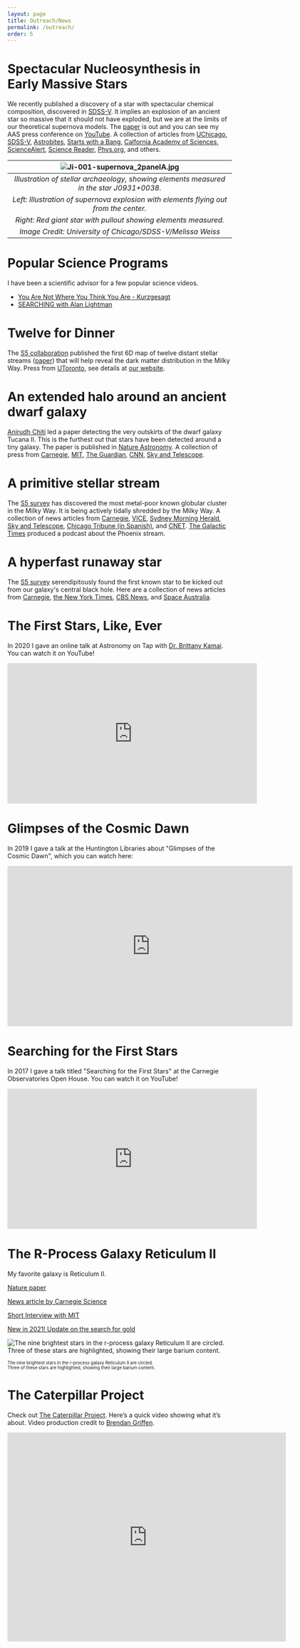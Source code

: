 ```yaml
---
layout: page
title: Outreach/News
permalink: /outreach/
order: 5
---
```


# Spectacular Nucleosynthesis in Early Massive Stars
We recently published a discovery of a star with spectacular chemical composition, discovered in [SDSS-V](https://sdss.org/).
It implies an explosion of an ancient star so massive that it should not have exploded, but we are at the limits of our theoretical supernova models.
The [paper](https://ui.adsabs.harvard.edu/abs/2024ApJ...961L..41J/abstract) is out and you can see my AAS press conference on [YouTube](https://www.youtube.com/live/XCd662aOmy4?si=BtsCACfPFL2gsvDP&t=1972).
A collection of articles from
[UChicago](https://news.uchicago.edu/story/scientists-find-unusual-star-hints-new-way-stars-can-die),
[SDSS-V](https://www.sdss.org/barbenheimer-star/),
[Astrobites](https://astrobites.org/2024/01/11/astrobites-at-aas-243-day-3/),
[Starts with a Bang](https://bigthink.com/starts-with-a-bang/milky-way-weirdest-star/),
[Calfornia Academy of Sciences](https://www.calacademy.org/explore-science/the-barbenheimer-star-and-exploding-white-dwarfs),
[ScienceAlert](https://www.sciencealert.com/ancient-gigantic-star-exploded-in-a-way-we-didnt-think-was-possible),
[Science Reader](https://sciencereader.com/science-update-barbenheimer-star-quantum-effects-and-innovative-robots/),
[Phys.org](https://phys.org/news/2024-01-discovery-unusual-star-picture-stars.html), and others.
<!--
[Interesting Engineering](https://interestingengineering.com/science/barbenheimer-study-finds-clues-of-ancient-explosion-in-an-extant-star),
[IFLScience](https://www.iflscience.com/barbenheimer-star-loaded-with-heavy-metals-is-unlike-anything-scientists-have-seen-or-expected-72466),
[The Science Times](https://www.sciencetimes.com/articles/48204/20240116/baffling-barbenheimer-star-defies-conventional-theories-cosmic-demise-element-creation.htm),
[Locgi News](https://www.locgi.com/science/barbenheimer-star-loaded-with-heavy-metals-is-unlike-anything-scientists-have-seen-or-expected-3038),
[ISP.Page](https://isp.page/news/a-star-with-a-mystical-past-discovering-the-barbenheimer-star/#gsc.tab=0),
[ISP.Page](https://isp.page/news/a-lone-stars-supernova-origins-unveiled/#gsc.tab=0),
[Meson Stars](https://www.mesonstars.com/space/researchers-have-found-the-remains-of-the-barbenheimer-star-it-damaged-the-known-laws-of-material-science-when-it-detonated/),
[BNN Breaking](https://bnnbreaking.com/tech/science-tech/milky-ways-barbenheimer-star-bears-unique-chemical-imprint-of-ancient-supernova/).
-->

| ![Ji-001-supernova_2panelA.jpg](img/Ji-001-supernova_2panelA.jpg) | 
|:--:| 
| *Illustration of stellar archaeology, showing elements measured in the star J0931+0038.* |
| *Left: Illustration of supernova explosion with elements flying out from the center.* |
| *Right: Red giant star with pullout showing elements measured.* |
| *Image Credit: University of Chicago/SDSS-V/Melissa Weiss* |

# Popular Science Programs
I have been a scientific advisor for a few popular science videos.
* [You Are Not Where You Think You Are - Kurzgesagt](https://www.youtube.com/watch?v=Pj-h6MEgE7I)
* [SEARCHING with Alan Lightman](https://searchingformeaning.org/)

# Twelve for Dinner
The [S5 collaboration](https://s5collab.github.io/) published the first 6D map of twelve distant stellar streams ([paper](https://ui.adsabs.harvard.edu/abs/2021arXiv211006950L)) that will help reveal the dark matter distribution in the Milky Way. Press from [UToronto](https://www.dunlap.utoronto.ca/dozen_stellar_stream/), see details at [our website](https://s5collab.github.io/one_dozen_streams_press_release/).

# An extended halo around an ancient dwarf galaxy
[Anirudh Chiti](http://www.mit.edu/~achiti/) led a paper detecting the very outskirts of the dwarf galaxy Tucana II.
This is the furthest out that stars have been detected around a tiny galaxy. The paper is published in [Nature Astronomy](https://rdcu.be/ceAbh).
A collection of press from
[Carnegie](https://carnegiescience.edu/node/2706),
[MIT](https://news.mit.edu/2021/astronomers-detect-extended-dark-matter-halo-ancient-dwarf-galaxy-0201),
[The Guardian](https://www.theguardian.com/science/2021/feb/01/discovery-of-outer-stars-of-dwarf-galaxy-sheds-new-light-on-dark-matter),
[CNN](https://www.cnn.com/2021/02/02/world/dark-matter-halo-ancient-galaxy-scn-trnd/index.html),
[Sky and Telescope](https://skyandtelescope.org/astronomy-news/our-tiny-galactic-neighbor-hosts-ancient-stars/).

# A primitive stellar stream

The [S5 survey](https://s5collab.github.io/) has discovered the most metal-poor known globular cluster in the Milky Way.
It is being actively tidally shredded by the Milky Way.
A collection of news articles from
[Carnegie](https://carnegiescience.edu/news/stellar-archaeology-reveals-remnant-ancient-globular-cluster-thats-last-its-kind), 
[VICE](https://www.vice.com/en_us/article/k7qp3a/scientists-found-an-ancient-graveyard-of-anomalous-stars-in-our-galaxys-halo),
[Sydney Morning Herald](https://www.smh.com.au/national/australian-scientists-discover-dying-building-block-of-milky-way-20200729-p55gin.html),
[Sky and Telescope](https://skyandtelescope.org/astronomy-news/remains-of-an-ancient-star-cluster-revealed/),
[Chicago Tribune (in Spanish)](https://www.chicagotribune.com/espanol/entretenimiento/sns-es-arqueologia-estelar-via-lactea-cumulo-globular-ciencia-20200729-5dswqmg72vbvvgfrjwhcdil7ke-story.html),
and
[CNET](https://www.cnet.com/news/astronomers-find-a-dying-remnant-from-star-cluster-that-shouldnt-have-existed/).
[The Galactic Times](https://podcasts.apple.com/us/podcast/ep-4-august-5-2020-over-solar-systems-horizon-phoenix/id1519876423?i=1000487330923) produced a podcast about the Phoenix stream.

# A hyperfast runaway star

The [S5 survey](https://s5collab.github.io/) serendipitously found the first known star to be kicked out from our galaxy's central black hole. Here are a collection of news articles from
[Carnegie](https://carnegiescience.edu/node/2570), 
[the New York Times](https://www.nytimes.com/2019/11/14/science/stars-black-hole-milky-way.html),
[CBS News](https://www.cbsnews.com/amp/news/black-hole-supermassive-black-hole-throws-star-out-of-milky-way-galaxy-3point7-million-mph-today/),
and
[Space Australia](https://spaceaustralia.com/feature/supermassive-black-hole-ejects-hyper-velocity-star).

# The First Stars, Like, Ever
In 2020 I gave an online talk at Astronomy on Tap with [Dr. Brittany Kamai](https://sites.google.com/site/brittanykamai). You can watch it on YouTube!

<iframe width="560" height="315" src="https://www.youtube.com/embed/B8W-0VzFa90?start=2691" frameborder="0" allow="accelerometer; autoplay; encrypted-media; gyroscope; picture-in-picture" allowfullscreen></iframe>

# Glimpses of the Cosmic Dawn
In 2019 I gave a talk at the Huntington Libraries about "Glimpses of the Cosmic Dawn", which you can watch here:
<iframe id="ls_embed_1558501032" src="https://livestream.com/accounts/14570535/events/8566659/videos/188883055/player?width=640&height=360&enableInfo=false&defaultDrawer=&autoPlay=false&mute=false" width="640" height="360" frameborder="0" scrolling="no" allowfullscreen> </iframe>

# Searching for the First Stars
In 2017 I gave a talk titled "Searching for the First Stars" at the Carnegie Observatories Open House. You can watch it on YouTube!

<iframe width="560" height="315" src="https://www.youtube.com/embed/hDpc3qBv3aQ" frameborder="0" gesture="media" allowfullscreen></iframe>

# The R-Process Galaxy Reticulum II
My favorite galaxy is Reticulum II.

[Nature paper](http://www.nature.com/nature/journal/vaop/ncurrent/full/nature17425.html)

[News article by Carnegie Science](https://carnegiescience.edu/node/2014)

[Short Interview with MIT](http://news.mit.edu/2016/3-q-galaxy-origin-cosmos-heaviest-elements-0321)

[New in 2021! Update on the search for gold](https://www.pnas.org/content/118/4/e2026110118)

![The nine brightest stars in the r-process galaxy Reticulum II are circled. Three of these stars are highlighted, showing their large barium content.](/img/RetII_3Q_v3_lowres.png)

<sub><sup>The nine brightest stars in the r-process galaxy Reticulum II are circled. </sup></sub>
<br>
<sub><sup>Three of these stars are highlighted, showing their large barium content.</sup></sub>

# The Caterpillar Project
Check out [The Caterpillar Project](http://www.caterpillarproject.org/). Here’s a quick video showing what it’s about. Video production credit to [Brendan Griffen](http://brendangriffen.com/).

<iframe width="625" height="469" src="https://www.youtube.com/embed/g1ti7i7Ay3c?feature=oembed" frameborder="0" allowfullscreen></iframe>


<!--
Other articles I have commented on.
https://www.sciencenews.org/article/supernova-heavy-elements-source-earth-crust-deep-sea
-->
